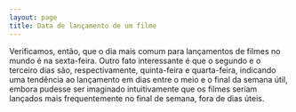 ```yaml
---
layout: page
title: Data de lançamento de um filme
---
```

<script type="text/javascript">
  fetch("https://dl.dropbox.com/s/7y9nhd8nwzl96or/movies_metadata.json").then(response => response.json()).then(data => {
    const chartData = data.reduce((chartData, row) => {
      if (row.release_date) {
            const releaseDate = new Date(row.release_date);
            if (releaseDate instanceof Date && isFinite(releaseDate)) {
                // Tries to fix a problem due to the date being created in UTC timezone.
                releaseDate.setHours(releaseDate.getHours() + 12);
                chartData[releaseDate.getDay()][1]++;
            }
        }
        return chartData;
    }, [
      ["Domingo", 0],
      ["Segunda", 0],
      ["Terça", 0],
      ["Quarta", 0],
      ["Quinta", 0],
      ["Sexta", 0],
      ["Sábado", 0]
  ]);
    const totalValidDates = chartData.reduce((sum, day) => sum + day[1], 0);
    // Get the percentage of each day.
    chartData.forEach(day => day[1] = day[1] * 100 / totalValidDates);

    Highcharts.chart('container', {
        chart: {
            type: 'column'
        },
        title: {
            text: 'Dia do lançamento de um filme'
        },
        xAxis: {
            type: 'category',
            labels: {
                style: {
                    fontSize: '13px',
                    fontFamily: 'Verdana, sans-serif'
                }
            }
        },
        yAxis: {
            min: 0,
            title: {
                text: 'Lançamentos no dia (%)'
            }
        },
        legend: {
            enabled: false
        },
        tooltip: {
            pointFormat: '{series.name}: <b>{point.y:.1f}%</b>'
        },
        series: [{
            name: 'Dia da semana',
            data: chartData,
            dataLabels: {
                enabled: true,
                rotation: -90,
                color: '#FFFFFF',
                align: 'right',
                format: '{point.y:.1f}', // one decimal
                y: 10, // 10 pixels down from the top
                style: {
                    fontSize: '13px',
                    fontFamily: 'Verdana, sans-serif'
                }
            }
        }]
    });
  });
</script>
<div id="container"></div>
<p class="message">
Verificamos, então, que o dia mais comum para lançamentos de filmes no mundo é na sexta-feira. Outro fato interessante é que o segundo e o terceiro dias são, respectivamente, quinta-feira e quarta-feira, indicando uma tendência ao lançamento em dias entre o meio e o final da semana útil, embora pudesse ser imaginado intuitivamente que os filmes seriam lançados mais frequentemente no final de semana, fora de dias úteis.
</p>
